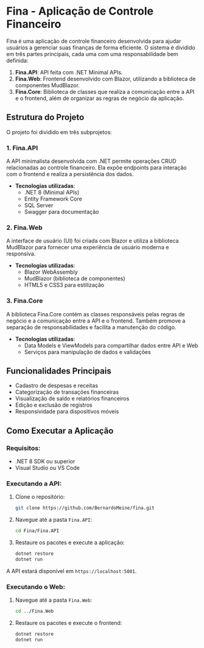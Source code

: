 # Fina - Aplicação de Controle Financeiro

Fina é uma aplicação de controle financeiro desenvolvida para ajudar usuários a gerenciar suas finanças de forma eficiente. O sistema é dividido em três partes principais, cada uma com uma responsabilidade bem definida:

1. **Fina.API**: API feita com .NET Minimal APIs.
2. **Fina.Web**: Frontend desenvolvido com Blazor, utilizando a biblioteca de componentes MudBlazor.
3. **Fina.Core**: Biblioteca de classes que realiza a comunicação entre a API e o frontend, além de organizar as regras de negócio da aplicação.

## Estrutura do Projeto

O projeto foi dividido em três subprojetos:

### 1. Fina.API
A API minimalista desenvolvida com .NET permite operações CRUD relacionadas ao controle financeiro. Ela expõe endpoints para interação com o frontend e realiza a persistência dos dados.

- **Tecnologias utilizadas**:
  - .NET 8 (Minimal APIs)
  - Entity Framework Core
  - SQL Server 
  - Swagger para documentação

### 2. Fina.Web
A interface de usuário (UI) foi criada com Blazor e utiliza a biblioteca MudBlazor para fornecer uma experiência de usuário moderna e responsiva.

- **Tecnologias utilizadas**:
  - Blazor WebAssembly
  - MudBlazor (biblioteca de componentes)
  - HTML5 e CSS3 para estilização

### 3. Fina.Core
A biblioteca Fina.Core contém as classes responsáveis pelas regras de negócio e a comunicação entre a API e o frontend. Também promove a separação de responsabilidades e facilita a manutenção do código.

- **Tecnologias utilizadas**:
  - Data Models e ViewModels para compartilhar dados entre API e Web
  - Serviços para manipulação de dados e validações

## Funcionalidades Principais

- Cadastro de despesas e receitas
- Categorização de transações financeiras
- Visualização de saldo e relatórios financeiros
- Edição e exclusão de registros
- Responsividade para dispositivos móveis

## Como Executar a Aplicação

### Requisitos:

- .NET 8 SDK ou superior
- Visual Studio ou VS Code

### Executando a API:

1. Clone o repositório:
    ```bash
    git clone https://github.com/BernardoMeine/fina.git
    ```
2. Navegue até a pasta `Fina.API`:
    ```bash
    cd Fina/Fina.API
    ```
3. Restaure os pacotes e execute a aplicação:
    ```bash
    dotnet restore
    dotnet run
    ```

A API estará disponível em `https://localhost:5001`.

### Executando o Web:

1. Navegue até a pasta `Fina.Web`:
    ```bash
    cd ../Fina.Web
    ```
2. Restaure os pacotes e execute o frontend:
    ```bash
    dotnet restore
    dotnet run
